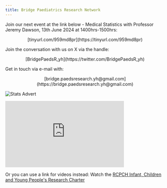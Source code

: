 ```yaml
---
title: Bridge Paediatrics Research Network
---
```


Join our next event at the link below - Medical Statistics with Professor Jeremy Dawson, 13th June 2024 at 1400hrs-1500hrs:

<div align="center">[tinyurl.com/959md8pr](https://tinyurl.com/959md8pr)</div>

Join the conversation with us on X via the handle:
<div align="center">[BridgePaedsR_yh](https://twitter.com/BridgePaedsR_yh)</div>

Get in touch via e-mail with:
<div align="center">[bridge.paedsresearch.yh@gmail.com](https://bridge.paedsresearch.yh@gmail.com)</div>

![Stats Advert](/bridgepaediatrics/docs/assets/Email_footer_Dawson_stats.PNG)

<iframe width="375" height="210" src="https://www.youtube.com/embed/wWCHrONFfYQ?si=2z2IJg_2dNQfUKwK" title="YouTube video player" frameborder="0" allow="accelerometer; autoplay; clipboard-write; encrypted-media; gyroscope; picture-in-picture; web-share" referrerpolicy="strict-origin-when-cross-origin" allowfullscreen></iframe>

Or you can use a link for videos instead:
Watch the [RCPCH Infant, Children and Young People's Research Charter](https://www.youtube.com/watch?v=wWCHrONFfYQ)
